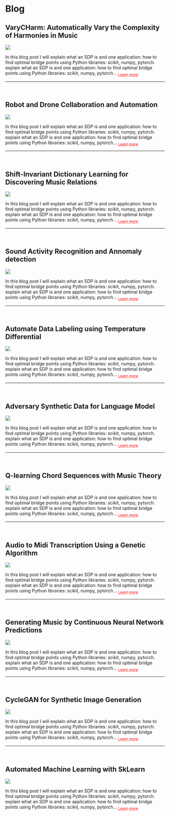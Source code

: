 # Blog



## VaryCHarm: Automatically Vary the Complexity of Harmonies in Music

<img src="../../../images/varycharm.png" align="center"/>

<br>

 In this blog post I will explain what an SDP is and one application: how to find optimal bridge points using Python libraries: scikit, numpy, pytorch. explain what an SDP is and one application: how to find optimal bridge points using Python libraries: scikit, numpy, pytorch...  <sub> <a href="https://jmhuer.github.io/mini_book/_build/html/docs/independent/varycharm.html" style="color: red; text-decoration: underline;text-decoration-style: dotted;">Learn more</a> </sub>


---
<br>



## Robot and Drone Collaboration and Automation

<img src="../../../images/robotautonomy.jpg" align="center"/>

<br>

 In this blog post I will explain what an SDP is and one application: how to find optimal bridge points using Python libraries: scikit, numpy, pytorch. explain what an SDP is and one application: how to find optimal bridge points using Python libraries: scikit, numpy, pytorch...  <sub> <a href="https://jmhuer.github.io/mini_book/_build/html/docs/independent/robot.html" style="color: red; text-decoration: underline;text-decoration-style: dotted;">Learn more</a> </sub>


---
<br>



## Shift-Invariant Dictionary Learning for Discovering Music Relations

<img src="../../../images/sidl.png" align="center"/>


<br>

 In this blog post I will explain what an SDP is and one application: how to find optimal bridge points using Python libraries: scikit, numpy, pytorch. explain what an SDP is and one application: how to find optimal bridge points using Python libraries: scikit, numpy, pytorch...  <sub> <a href="https://jmhuer.github.io/mini_book/_build/html/docs/independent/sidl.html" style="color: red; text-decoration: underline;text-decoration-style: dotted;">Learn more</a> </sub>

---
<br>



## Sound Activity Recognition and Annomaly detection


<img src="../../../images/audio.png" align="center"/>


<br>

 In this blog post I will explain what an SDP is and one application: how to find optimal bridge points using Python libraries: scikit, numpy, pytorch. explain what an SDP is and one application: how to find optimal bridge points using Python libraries: scikit, numpy, pytorch...  <sub> <a href="https://jmhuer.github.io/mini_book/_build/html/docs/independent/audioclassification.html" style="color: red; text-decoration: underline;text-decoration-style: dotted;">Learn more</a> </sub>



---
<br>



## Automate Data Labeling using Temperature Differential

<img src="../../../images/thermal.png" align="center"/>


<br>

 In this blog post I will explain what an SDP is and one application: how to find optimal bridge points using Python libraries: scikit, numpy, pytorch. explain what an SDP is and one application: how to find optimal bridge points using Python libraries: scikit, numpy, pytorch...  <sub> <a href="https://jmhuer.github.io/mini_book/_build/html/docs/independent/thermal.html" style="color: red; text-decoration: underline;text-decoration-style: dotted;">Learn more</a> </sub>


---
<br>



## Adversary Synthetic Data for Language Model

<img src="https://tectales.com/media/story_section_image/529/img-01-rsna-ai-adhd.png" align="center"/>


<br>

 In this blog post I will explain what an SDP is and one application: how to find optimal bridge points using Python libraries: scikit, numpy, pytorch. explain what an SDP is and one application: how to find optimal bridge points using Python libraries: scikit, numpy, pytorch...  <sub> <a href="https://jmhuer.github.io/mini_book/_build/html/docs/independent/language.html" style="color: red; text-decoration: underline;text-decoration-style: dotted;">Learn more</a> </sub>

---
<br>



## Q-learning Chord Sequences with Music Theory

<img src="../../../images/qlearning.png" align="center"/>


<br>

 In this blog post I will explain what an SDP is and one application: how to find optimal bridge points using Python libraries: scikit, numpy, pytorch. explain what an SDP is and one application: how to find optimal bridge points using Python libraries: scikit, numpy, pytorch...  <sub> <a href="https://jmhuer.github.io/mini_book/_build/html/docs/independent/qlearn.html" style="color: red; text-decoration: underline;text-decoration-style: dotted;">Learn more</a> </sub>


---
<br>



## Audio to Midi Transcription Using a Genetic Algorithm

<img src="../../../images/audio2midi.png" align="center"/>



<br>

 In this blog post I will explain what an SDP is and one application: how to find optimal bridge points using Python libraries: scikit, numpy, pytorch. explain what an SDP is and one application: how to find optimal bridge points using Python libraries: scikit, numpy, pytorch...  <sub> <a href="https://jmhuer.github.io/mini_book/_build/html/docs/independent/audio2midi.html" style="color: red; text-decoration: underline;text-decoration-style: dotted;">Learn more</a> </sub>

---
<br>



## Generating Music by Continuous Neural Network Predictions

<img src="../../../images/amcc.png" align="center"/>


<br>

 In this blog post I will explain what an SDP is and one application: how to find optimal bridge points using Python libraries: scikit, numpy, pytorch. explain what an SDP is and one application: how to find optimal bridge points using Python libraries: scikit, numpy, pytorch...  <sub> <a href="https://jmhuer.github.io/mini_book/_build/html/docs/independent/amcc.html" style="color: red; text-decoration: underline;text-decoration-style: dotted;">Learn more</a> </sub>

---
<br>



##  CycleGAN for Synthetic Image Generation

<img src="../../../images/smoke.png" align="center"/>


<br>

 In this blog post I will explain what an SDP is and one application: how to find optimal bridge points using Python libraries: scikit, numpy, pytorch. explain what an SDP is and one application: how to find optimal bridge points using Python libraries: scikit, numpy, pytorch...  <sub> <a href="https://jmhuer.github.io/mini_book/_build/html/docs/independent/smoke.html" style="color: red; text-decoration: underline;text-decoration-style: dotted;">Learn more</a> </sub>


---
<br>



##  Automated Machine Learning with SkLearn

<img src="../../../images/automatedml.png" align="center"/>


<br>

 In this blog post I will explain what an SDP is and one application: how to find optimal bridge points using Python libraries: scikit, numpy, pytorch. explain what an SDP is and one application: how to find optimal bridge points using Python libraries: scikit, numpy, pytorch...  <sub> <a href="https://jmhuer.github.io/mini_book/_build/html/docs/independent/automatedML.html" style="color: red; text-decoration: underline;text-decoration-style: dotted;">Learn more</a> </sub>


<br>
<br>


